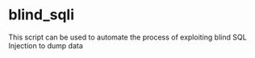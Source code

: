 # blind_sqli
This script can be used to automate the process of exploiting blind SQL Injection to dump data
